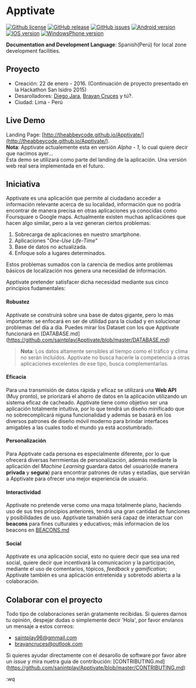 # Apptivate #
[![Github license](https://img.shields.io/github/license/saintplay/Apptivate.svg)](#)
[![GitHub release](https://img.shields.io/github/release/saintplay/Apptivate.svg)](#)
[![GitHub issues](https://img.shields.io/github/issues/saintplay/Apptivate.svg)](#)
[![Android version](http://saintplay.github.io/Apptivate/assets/badge/android.svg)](#)
[![IOS version](http://saintplay.github.io/Apptivate/assets/badge/ios.svg)](#)
[![WindowsPhone version](http://saintplay.github.io/Apptivate/assets/badge/windowsphone.svg)](#)

**Documentation and Development Language**: Spanish(Perú) for local zone development facilities.

## Proyecto ##
- Creación: 22 de enero - 2016. (Continuación de proyecto presentado en la Hackathon San Isidro 2015)
- Desarolladores: [Diego Jara](https://github.com/djap96), [Brayan Cruces](https://github.com/brayancruces) y tú?.
- Ciudad: Lima - Perú

## Live Demo ##
Landing Page: [http://theabbeycode.github.io/Apptivate/](http://theabbeycode.github.io/Apptivate/).  
**Nota**: Apptivate actualemente esta en versión *Alpha - 1*, lo cual quiere decir que nacimos ayer...  
Esta demo se utilizará como parte del landing de la aplicación. Una versión web real sera implementada en el futuro.

## Iniciativa ##
Apptivate es una aplicación que permite al ciudadano acceder a información relevante acerca de su localidad, información que no podría encontrar de manera precisa en otras aplicaciones ya conocidas como Foursquare o Google maps.
Actualmente existen muchas aplicaciónes que hacen algo similar, pero a la vez generan ciertos problemas:

1. Sobrecarga de aplicaciones en nuestro smartphone.
2. Aplicaciones "*One-Use Life-Time*"
3. Base de datos no actualizada.
4. Enfoque solo a lugares determinados.

Estos problemas sumados con la carencia de medios ante problemas básicos de localización nos genera una necesidad de información.

Apptivate pretender satisfacer dicha necesidad mediante sus cinco principios fudamentales:

#### Robustez ####
Apptivate se construirá sobre una base de datos gigante, pero lo más imṕortante: se enfocará en ser de utilidad para la ciudad y en solucionar problemas del día a día. Puedes mirar los Dataset con los que Apptivate funcionará en [DATABASE.md] (https://github.com/saintplay/Apptivate/blob/master/DATABASE.md)
> **Nota**: Los datos altamente sensibles al tiempo como el tráfico y clima no serán incluídos. Apptivate no busca hacerle la competencia a otras aplicaciones excelentes de ese tipo, busca complementarlas.

#### Eficacia ####
Para una transmisión de datos rápida y eficaz se utilizará una **Web API** (Muy pronto), se priorizará el ahorro de datos en la aplicación utilizando un sistema eficaz de cacheado. Apptivate tiene como objetivo ser una aplicación totalmente intuitiva, por lo que tendrá un diseño minificado que no sobrecomplicará niguna funcionalidad y además se basará en los diversos patrones de diseño móvil moderno para brindar interfaces amigables a las cuales todo el mundo ya está acostumbrado. 

#### Personalización ####
Para Apptivate cada persona es especialmente diferente, por lo que ofrecerá diversas herrmientas de personalización, además mediante la aplicación del *Machine Learning* guardara datos del usuario(de manera **privada** y **segura**) para encontrar patrones de rutas y estadías, que servirán a Apptivate para ofrecer una mejor experiencia de usuario.

#### Interactividad ####
Apptivate no pretende verse como una mapa totalmente plano, haciendo uso de sus tres principios anteriores, tendrá una gran cantidad de funciones y posibilidades de uso. Apptivate tamabién será capaz de interactuar con **beacons** para fines culturales y educativos; más informacion de los beacons en [BEACONS.md](https://github.com/saintplay/Apptivate/blob/master/BEACONS.md)

#### Social ####
Apptivate es una aplicación social, esto no quiere decir que sea una red social, quiere decir que incentivará la comunicacion y la participación, mediante el uso de comentarios, tópicos, *feedback* y  *gamification*; Apptivate también es una aplicación entretenida y sobretodo abierta a la colaboración.


## Colaborar con el proyecto ##
Todo tipo de colaboraciones serán gratamente recibidas. Si quieres darnos tu opinión, despejar dudas o simplemente decir 'Hola', por favor envíanos un mensaje a estos correos:

- saintplay96@gmmail.com
- brayancruces@outlook.com

Si quieres ayudar directamente con el desarollo de software por favor abre un *issue* y mira nuetra guia de contribución: [CONTRIBUTING.md] (https://github.com/sanintplay/Apptivate/blob/master/CONTRIBUTING.md)

:wq
